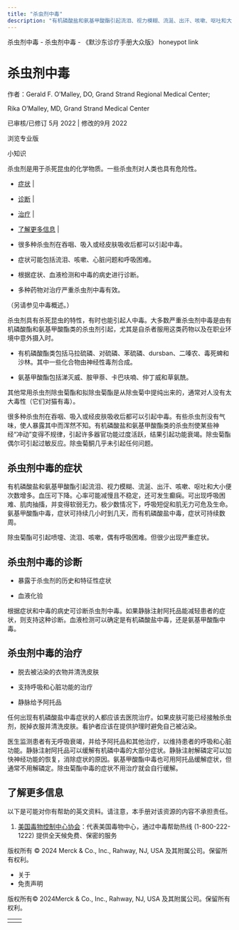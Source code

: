 ```yaml
---
title: "杀虫剂中毒"
description: "有机磷酸盐和氨基甲酸酯引起流泪、视力模糊、流涎、出汗、咳嗽、呕吐和大小便次数增多。血压可下降。心率可能减慢且不稳定，还可发生癫痫。可出现呼吸困难、肌肉抽搐，并变得软弱无力。极少数情况下，呼吸短促和肌无力可危及生命。氨基甲酸酯中毒，症状可持续几小时到几天，而有机磷酸盐中毒，症状可持续数周。"
---
```


﻿杀虫剂中毒 \- 杀虫剂中毒 \- 《默沙东诊疗手册大众版》 honeypot link

# 杀虫剂中毒

作者：Gerald F. O’Malley, DO, Grand Strand Regional Medical Center;

Rika O’Malley, MD, Grand Strand Medical Center

已审核/已修订 5月 2022 \| 修改的9月 2022

浏览专业版

小知识

杀虫剂是用于杀死昆虫的化学物质。一些杀虫剂对人类也具有危险性。

- [症状](#症状_v828589_zh) \|
- [诊断](#诊断_v828593_zh) \|
- [治疗](#治疗_v28488735_zh) \|
- [了解更多信息](#了解更多信息_v66226660_zh) \|

- 很多种杀虫剂在吞咽、吸入或经皮肤吸收后都可以引起中毒。

- 症状可能包括流泪、咳嗽、心脏问题和呼吸困难。

- 根据症状、血液检测和中毒的病史进行诊断。

- 多种药物对治疗严重杀虫剂中毒有效。


（另请参见中毒概述。）

杀虫剂具有杀死昆虫的特性，有时也能引起人中毒。大多数严重杀虫剂中毒是由有机磷酸酯和氨基甲酸酯类的杀虫剂引起，尤其是自杀者服用这类药物以及在职业环境中意外摄入时。

- 有机磷酸酯类包括马拉硫磷、对硫磷、苯硫磷、dursban、二嗪农、毒死蜱和沙林。其中一些化合物由神经性毒剂合成。

- 氨基甲酸酯包括涕灭威、胺甲萘、卡巴呋喃、仲丁威和草氨酰。


其他常用杀虫剂除虫菊酯和拟除虫菊酯是从除虫菊中提纯出来的，通常对人没有太大毒性（它们对猫有毒）。

很多种杀虫剂在吞咽、吸入或经皮肤吸收后都可以引起中毒。有些杀虫剂没有气味，使人暴露其中而浑然不知。有机磷酸盐和氨基甲酸酯类的杀虫剂使某些神经“冲动”变得不规律，引起许多器官功能过度活跃，结果引起功能衰竭。除虫菊酯偶尔可引起过敏反应。除虫菊酮几乎未引起任何问题。

## 杀虫剂中毒的症状

有机磷酸盐和氨基甲酸酯引起流泪、视力模糊、流涎、出汗、咳嗽、呕吐和大小便次数增多。血压可下降。心率可能减慢且不稳定，还可发生癫痫。可出现呼吸困难、肌肉抽搐，并变得软弱无力。极少数情况下，呼吸短促和肌无力可危及生命。氨基甲酸酯中毒，症状可持续几小时到几天，而有机磷酸盐中毒，症状可持续数周。

除虫菊酯可引起喷嚏、流泪、咳嗽，偶有呼吸困难。但很少出现严重症状。

## 杀虫剂中毒的诊断

- 暴露于杀虫剂的历史和特征性症状

- 血液化验


根据症状和中毒的病史可诊断杀虫剂中毒。如果静脉注射阿托品能减轻患者的症状，则支持这种诊断。血液检测可以确定是有机磷酸盐中毒，还是氨基甲酸酯中毒。

## 杀虫剂中毒的治疗

- 脱去被沾染的衣物并清洗皮肤

- 支持呼吸和心脏功能的治疗

- 静脉给予阿托品


任何出现有机磷酸盐中毒症状的人都应该去医院治疗。如果皮肤可能已经接触杀虫剂，脱掉衣服并清洗皮肤。看护者应该在提供护理时避免自己被沾染。

医生监测患者有无呼吸衰竭，并给予阿托品和其他治疗，以维持患者的呼吸和心脏功能。静脉注射阿托品可以缓解有机磷中毒的大部分症状。静脉注射解磷定可以加快神经功能的恢复，消除症状的原因。氨基甲酸酯中毒也可用阿托品缓解症状，但通常不用解磷定。除虫菊酯中毒的症状不用治疗就会自行缓解。

## 了解更多信息

以下是可能对你有帮助的英文资料。请注意，本手册对该资源的内容不承担责任。

1. [美国毒物控制中心协会](http://www.aapcc.org)：代表美国毒物中心，通过中毒帮助热线 (1-800-222-1222) 提供全天候免费、保密的服务




版权所有 © 2024
Merck & Co., Inc., Rahway, NJ, USA 及其附属公司。保留所有权利。

- 关于
- 免责声明

版权所有© 2024Merck & Co., Inc., Rahway, NJ, USA 及其附属公司。保留所有权利。

|     |     |
| --- | --- |
|  |  |